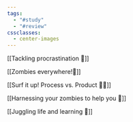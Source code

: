 ```yaml
---
tags:
  - "#study"
  - "#review"
cssclasses:
  - center-images
---
```

[[Tackling procrastination 🥊]]

[[Zombies everywhere!🧟]]

[[Surf it up! Process vs. Product 🏄‍♂️]]

[[Harnessing your zombies to help you 🧟]]

[[Juggling life and learning 🤹]]